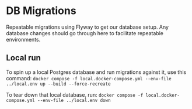 # DB Migrations

Repeatable migrations using Flyway to get our database setup. Any database changes should go through here
to facilitate repeatable environments.

## Local run

To spin up a local Postgres database and run migrations against it, use this command:
`docker compose -f local.docker-compose.yml --env-file ../local.env up --build --force-recreate`

To tear down that local database, run:
`docker compose -f local.docker-compose.yml --env-file ../local.env down`
